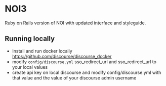 # NOI3

Ruby on Rails version of NOI with updated interface and styleguide.

## Running locally

* Install and run docker locally https://github.com/discourse/discourse_docker
* modify `config/discourse.yml` sso_redirect_url and sso_redirect_url to your local values
* create api key on local discourse and modify config/discourse.yml with that value and the value of your discourse admin username